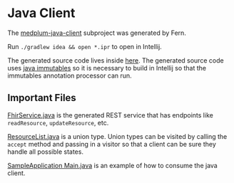 # Java Client

The [medplum-java-client](./medplum-java-client/) subproject was generated by Fern.

Run `./gradlew idea && open *.ipr` to open in Intellij.

The generated source code lives inside [here](./medplum-java-client/src/generated/java/com/medplum/). The generated source code uses [java immutables](https://immutables.github.io/) so it is necessary to build in Intellij so that the immutables annotation processor can run.

## Important Files

[FhirService.java](./medplum-java-client/src/generated/java/com/medplum/services/fhir/FhirService.java) is the generated REST service that has endpoints like `readResource`, `updateResource`, etc.

[ResourceList.java](./medplum-java-client/src/generated/java/com/medplum/types/fhir/ResourceList.java) is a union type. Union types can be visited by calling the `accept` method and passing in a visitor so that a client can be sure they handle all possible states.

[SampleApplication Main.java](./medplum-sample-application//src/main/java/com/sample/Main.java) is an example of how to consume the java client.
